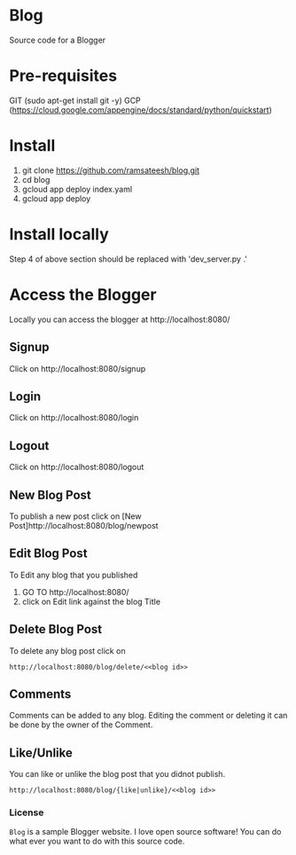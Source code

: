 # Blog
Source code for a Blogger

# Pre-requisites

GIT (sudo apt-get install git -y)
GCP (https://cloud.google.com/appengine/docs/standard/python/quickstart)

# Install

1. git clone https://github.com/ramsateesh/blog.git
2. cd blog
3. gcloud app deploy index.yaml
4. gcloud app deploy

# Install locally

Step 4 of above section should be replaced with 'dev_server.py .'

# Access the Blogger

Locally you can access the blogger at http://localhost:8080/

## Signup 

Click on http://localhost:8080/signup

## Login

Click on http://localhost:8080/login

## Logout

Click on http://localhost:8080/logout

## New Blog Post

To publish a new post click on [New Post]http://localhost:8080/blog/newpost

## Edit Blog Post

To Edit any blog that you published

1. GO TO http://localhost:8080/
2. click on Edit link against the blog Title

## Delete Blog Post

To delete any blog post click on 
```
http://localhost:8080/blog/delete/<<blog id>>
```

## Comments

Comments can be added to any blog.  Editing the comment or deleting it can be done by the owner of the Comment.

## Like/Unlike

You can like or unlike the blog post that you didnot publish.
```
http://localhost:8080/blog/{like|unlike}/<<blog id>>
```

### License

`Blog` is a sample Blogger website. I love open source software!  You can do what ever you want to do with this source code.

